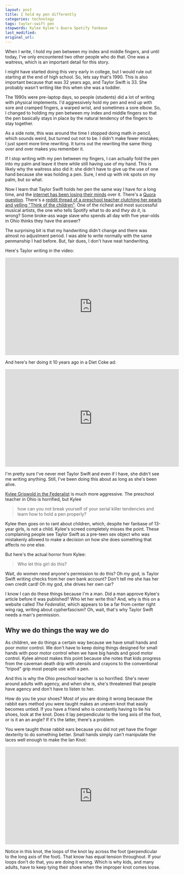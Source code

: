 ```yaml
---
layout: post
title: I hold my pen differently
categories: technology
tags: taylor-swift pen
stopwords: Kylee Kylee's Quora Spotify fanbase
last_modified:
original_url:
---
```


When I write, I hold my pen between my index and middle fingers, and until today, I've only encountered two other people who do that. One was a waitress, which is an important detail for this story.

<!--more-->

I might have started doing this very early in college, but I would rule out starting at the end of high school. So, lets say that's 1990. This is also important because that was 32 years ago, and Taylor Swift is 33. She probably wasn't writing like this when she was a toddler.

The 1990s were pre-laptop days, so people (students) did a lot of writing with physical implements. I'd aggressively hold my pen and end up with sore and cramped fingers, a warped wrist, and sometimes a sore elbow. So, I changed to holding my pen between my index and middle fingers so that the pen basically stays in place by the natural tendency of the fingers to stay together.

As a side note, this was around the time I stopped doing math in pencil, which sounds weird, but turned out not to be. I didn't make fewer mistakes; I just spent more time rewriting. It turns out the rewriting the same thing over and over makes you remember it.

If I stop writing with my pen between my fingers, I can actually fold the pen into my palm and leave it there while still having use of my hand. This is likely why the waitress also did it: she didn't have to give up the use of one hand because she was holding a pen. Sure, I end up with ink spots on my palm, but so what.

Now I learn that Taylor Swift holds her pen the same way I have for a long time, and the [internet has been losing their minds](https://slate.com/culture/2022/10/taylor-swift-midnights-anti-hero-video-pen-photos.html) over it. There's a [Quora question](https://www.quora.com/How-does-Taylor-Swift-hold-a-pencil).  There's a [reddit thread of a preschool teacher clutching her pearls and yelling "Think of the children"](https://www.reddit.com/r/funny/comments/1d6ocu/as_a_preschool_teacher_i_have_to_say_im_pretty/). One of the richest and most successful musical artists, the one who tells Spotify what to do and *they do it*, is wrong? Some broke-ass wage slave who spends all day with five year-olds in Ohio thinks they have the answer?

The surprising bit is that my handwriting didn't change and there was almost no adjustment period. I was able to write normally with the same penmanship I had before. But, fair dues, I don't have neat handwriting.

Here's Taylor writing in the video:

<div class="youtube">
<iframe width="560" height="315" src="https://www.youtube.com/embed/b1kbLwvqugk" title="YouTube video player" frameborder="0" allow="accelerometer; autoplay; clipboard-write; encrypted-media; gyroscope; picture-in-picture; web-share" allowfullscreen></iframe>
</div>

And here's her doing it 10 years ago in a Diet Coke ad:

<div class="youtube">
<iframe width="560" height="315" src="https://www.youtube.com/embed/L0KmvWL6Dfw" title="YouTube video player" frameborder="0" allow="accelerometer; autoplay; clipboard-write; encrypted-media; gyroscope; picture-in-picture; web-share" allowfullscreen></iframe>
</div>

I'm pretty sure I've never met Taylor Swift and even if I have, she didn't see me writing anything. Still, I've been doing this about as long as she's been alive.

[Kylee Griswold in the Federalist](https://thefederalist.com/2022/10/21/taylor-swift-holds-her-pen-like-an-absolute-psycho/) is much more aggressive. The preschool teacher in Ohio is horrified, but Kylee

> how can you not break yourself of your serial killer tendencies and learn how to hold a pen properly?

Kylee then goes on to rant about children, which, despite her fanbase of 13-year girls, is not a child. Kylee's screed completely misses the point. These complaining people see Taylor Swift as a pre-teen sex object who was mistakenly allowed to make a decision on how she does something that affects no one else.

But here's the actual horror from Kylee:

> Who let this girl do this?

Wait, do women need anyone's permission to do this? Oh my god, is Taylor Swift writing checks from her own bank account? Don't tell me she has her own credit card! Oh my god, she drives her own car?

I know I can do these things because I'm a man. Did a man approve Kylee's article before it was published? Who let her write this? And, why is this on a website called *The Federalist*, which appears to be a far from center right wing rag, writing about cypherfascism? Oh, wait, that's why Taylor Swift needs a man's permission.

## Why we do things the way we do

As children, we do things a certain way because we have small hands and poor motor control. We don't have to keep doing things designed for small hands with poor motor control when we have big hands and good motor control. Kylee almost makes this point because she notes that kids progress from the caveman death drip with utensils and crayons to the conventional "tripod" grip most people use with a pen.

And this is why the Ohio preschool teacher is so horrified. She's never around adults with agency, and when she is, she's threatened that people have agency and don't have to listen to her.

How do you tie your shoes? Most of you are doing it wrong because the rabbit ears method you were taught makes an uneven knot that easily becomes untied. If you have a friend who is constantly having to tie his shoes, look at the knot. Does it lay perpendicular to the long axis of the foot, or is it an an angle? If it's the latter, there's a problem.

You were taught those rabbit ears because you did not yet have the finger dexterity to do something better. Small hands simply can't manipulate the laces well enough to make the Ian Knot:

<div class="youtube">
<iframe width="560" height="315" src="https://www.youtube.com/embed/_O-xaJrao1w" title="YouTube video player" frameborder="0" allow="accelerometer; autoplay; clipboard-write; encrypted-media; gyroscope; picture-in-picture; web-share" allowfullscreen></iframe>
</div>

Notice in this knot, the loops of the knot lay across the foot (perpendicular to the long axis of the foot). That know has equal tension throughout. If your loops don't do that, you are doing it wrong. Which is why kids, and many adults, have to keep tying their shoes when the improper knot comes loose.

